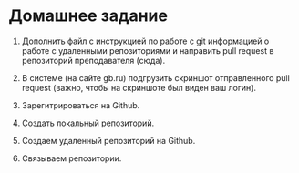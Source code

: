 # Домашнее задание

1. Дополнить файл с инструкцией по работе с git информацией о работе с удаленными репозиториями и направить pull request в репозиторий преподавателя (сюда). 
2. В системе (на сайте gb.ru) подгрузить скриншот отправленного pull request (важно, чтобы на скриншоте был виден ваш логин).

1. Зарегитрироваться на Github.
2. Создать локальный репозиторий.
3. Создаем удаленный репозиторий на Github.
4. Связываем репозитории.